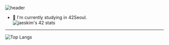 <!--
**Inju-Yang/Inju-Yang** is a ✨ _special_ ✨ repository because its `README.md` (this file) appears on your GitHub profile.

Here are some ideas to get you started:

- 🔭 I’m currently working on ...
- 🌱 I’m currently learning ...
- 👯 I’m looking to collaborate on ...
- 🤔 I’m looking for help with ...
- 💬 Ask me about ...
- 📫 How to reach me: ...
- 😄 Pronouns: ...
- ⚡ Fun fact: ...
-->
![header](https://capsule-render.vercel.app/api?type=waving&color=gradient&height=300&section=header&text=This&nbsp;is&nbsp;inyang&nbsp;🌿&fontSize=55)
- 🌱 I'm currently studying in 42Seoul.<br>
![jaeskim's 42 stats](https://badge42.herokuapp.com/api/stats/inyang?privacyEmail=true)
---
![Top Langs](https://github-readme-stats.vercel.app/api/top-langs/?username=Inju-Yang&layout=compact)
